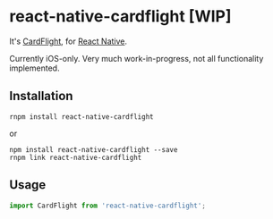 react-native-cardflight [WIP]
==================

It's [CardFlight](https://cardflight.com), for [React Native](https://facebook.github.io/react-native/).

Currently iOS-only. Very much work-in-progress, not all functionality implemented.

## Installation
```
rnpm install react-native-cardflight
```

or

```
npm install react-native-cardflight --save
rnpm link react-native-cardflight
```

## Usage
```js
import CardFlight from 'react-native-cardflight';
```
